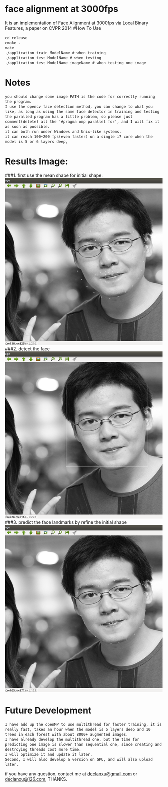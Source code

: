# face alignment at 3000fps
It is an implementation of Face Alignment at 3000fps via Local Binary Features, a paper on CVPR 2014
#How To Use
```
cd release
cmake .
make
./application train ModelName # when training
./application test ModelName # when testing 
./application test ModelName imageName # when testing one image
```

# Notes
    you should change some image PATH is the code for correctly running the program.
    I use the opencv face detection method, you can change to what you like, as long as using the same face detector in training and testing
    the paralled program has a little problem, so please just comment(delete) all the '#pragma omp parallel for', and I will fix it as soon as possible.
    it can both run under Windows and Unix-like systems.
    it can reach 100~200 fps(even faster) on a single i7 core when the model is 5 or 6 layers deep,

# Results Image:
###1. first use the mean shape for initial shape:
![](./initial.png)
###2. detect the face
![](./detect.png)
###3. predict the face landmarks by refine the initial shape
![](./final.png)


# Future Development
	I have add up the openMP to use multithread for faster training, it is really fast, takes an hour when the model is 5 layers deep and 10 trees in each forest with about 8000+ augmented images.
    I have already develop the multithread one, but the time for predicting one image is slower than sequential one, since creating and destroying threads cost more time.
    I will optimize it and update it later.
    Second, I will also develop a version on GPU, and will also upload later.

if you have any question, contact me at declanxu@gmail.com or declanxu@126.com, THANKS.
